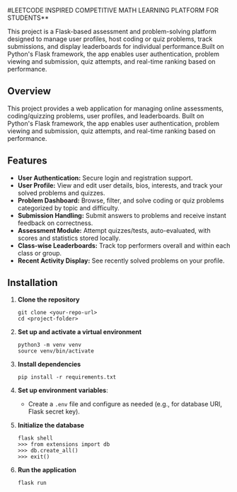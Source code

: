 #LEETCODE INSPIRED COMPETITIVE MATH LEARNING PLATFORM FOR STUDENTS**

This project is a Flask-based assessment and problem-solving platform designed to manage user profiles, host coding or quiz problems, track submissions, and display leaderboards for individual performance.Built on Python's Flask framework, the app enables user authentication, problem viewing and submission, quiz attempts, and real-time ranking based on performance.


## Overview

This project provides a web application for managing online assessments, coding/quizzing problems, user profiles, and leaderboards. Built on Python's Flask framework, the app enables user authentication, problem viewing and submission, quiz attempts, and real-time ranking based on performance.

## Features

- **User Authentication:** Secure login and registration support.
- **User Profile:** View and edit user details, bios, interests, and track your solved problems and quizzes.
- **Problem Dashboard:** Browse, filter, and solve coding or quiz problems categorized by topic and difficulty.
- **Submission Handling:** Submit answers to problems and receive instant feedback on correctness.
- **Assessment Module:** Attempt quizzes/tests, auto-evaluated, with scores and statistics stored locally.
- **Class-wise Leaderboards:** Track top performers overall and within each class or group.
- **Recent Activity Display:** See recently solved problems on your profile.

## Installation

1. **Clone the repository**

   ```
   git clone <your-repo-url>
   cd <project-folder>
   ```

2. **Set up and activate a virtual environment**

   ```
   python3 -m venv venv
   source venv/bin/activate
   ```

3. **Install dependencies**

   ```
   pip install -r requirements.txt
   ```

4. **Set up environment variables**:
   - Create a `.env` file and configure as needed (e.g., for database URI, Flask secret key).

5. **Initialize the database**

   ```
   flask shell
   >>> from extensions import db
   >>> db.create_all()
   >>> exit()
   ```

6. **Run the application**

   ```
   flask run
   ```

